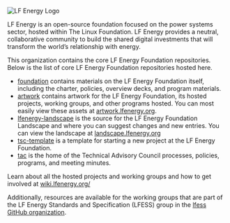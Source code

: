 ![LF Energy Logo](https://artwork.lfenergy.org/other/lf-energy/horizontal/color/lf-energy-horizontal-color.svg)

LF Energy is an open-source foundation focused on the power systems sector, hosted within The Linux Foundation. LF Energy provides a neutral, collaborative community to build the shared digital investments that will transform the world’s relationship with energy.

This organization contains the core LF Energy Foundation repositories. Below is the list of core LF Energy Foundation repositories hosted here.

- [foundation](https://github.com/lf-energy/foundation/) contains materials on the LF Energy Foundation itself, including the charter, policies, overview decks, and program materials.
- [artwork](https://github.com/lf-energy/artwork/) contains artwork for the LF Energy Foundation, its hosted projects, working groups, and other programs hosted. You can most easily view these assets at [artwork.lfenergy.org](https://artwork.lfenergy.org).
- [lfenergy-landscape](https://github.com/lf-energy/lfenergy-landscape/) is the source for the LF Energy Foundation Landscape and where you can suggest changes and new entries. You can view the landscape at [landscape.lfenergy.org](https://landscape.lfenergy.org)
- [tsc-template](https://github.com/lf-energy/tsc-template/) is a template for starting a new project at the LF Energy Foundation.
- [tac](https://github.com/lf-energy/tac/) is the home of the Technical Advisory Council processes, policies, programs, and meeting minutes.

Learn about all the hosted projects and working groups and how to get involved at [wiki.lfenergy.org/](https://wiki.lfenergy.org)

Additionally, resources are available for the working groups that are part of the LF Energy Standards and Specification (LFESS) group in the [lfess GitHub organization](https://github.com/lfess/).

